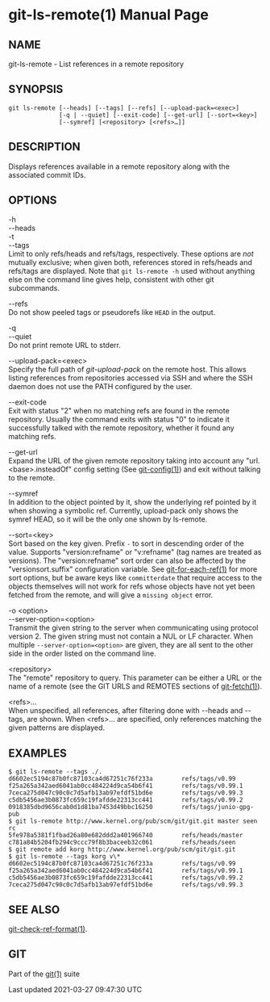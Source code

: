 git-ls-remote(1) Manual Page
============================

NAME
----

git-ls-remote - List references in a remote repository

SYNOPSIS
--------

    git ls-remote [--heads] [--tags] [--refs] [--upload-pack=<exec>]
                  [-q | --quiet] [--exit-code] [--get-url] [--sort=<key>]
                  [--symref] [<repository> [<refs>…​]]

DESCRIPTION
-----------

Displays references available in a remote repository along with the associated commit IDs.

OPTIONS
-------

-h  
--heads  
-t  
--tags  
Limit to only refs/heads and refs/tags, respectively. These options are *not* mutually exclusive; when given both, references stored in refs/heads and refs/tags are displayed. Note that `git ls-remote -h` used without anything else on the command line gives help, consistent with other git subcommands.

--refs  
Do not show peeled tags or pseudorefs like `HEAD` in the output.

-q  
--quiet  
Do not print remote URL to stderr.

--upload-pack=&lt;exec&gt;  
Specify the full path of *git-upload-pack* on the remote host. This allows listing references from repositories accessed via SSH and where the SSH daemon does not use the PATH configured by the user.

--exit-code  
Exit with status "2" when no matching refs are found in the remote repository. Usually the command exits with status "0" to indicate it successfully talked with the remote repository, whether it found any matching refs.

--get-url  
Expand the URL of the given remote repository taking into account any "url.&lt;base&gt;.insteadOf" config setting (See [git-config(1)](git-config.html)) and exit without talking to the remote.

--symref  
In addition to the object pointed by it, show the underlying ref pointed by it when showing a symbolic ref. Currently, upload-pack only shows the symref HEAD, so it will be the only one shown by ls-remote.

--sort=&lt;key&gt;  
Sort based on the key given. Prefix `-` to sort in descending order of the value. Supports "version:refname" or "v:refname" (tag names are treated as versions). The "version:refname" sort order can also be affected by the "versionsort.suffix" configuration variable. See [git-for-each-ref(1)](git-for-each-ref.html) for more sort options, but be aware keys like `committerdate` that require access to the objects themselves will not work for refs whose objects have not yet been fetched from the remote, and will give a `missing object` error.

-o &lt;option&gt;  
--server-option=&lt;option&gt;  
Transmit the given string to the server when communicating using protocol version 2. The given string must not contain a NUL or LF character. When multiple `--server-option=<option>` are given, they are all sent to the other side in the order listed on the command line.

&lt;repository&gt;  
The "remote" repository to query. This parameter can be either a URL or the name of a remote (see the GIT URLS and REMOTES sections of [git-fetch(1)](git-fetch.html)).

&lt;refs&gt;…​  
When unspecified, all references, after filtering done with --heads and --tags, are shown. When &lt;refs&gt;…​ are specified, only references matching the given patterns are displayed.

EXAMPLES
--------

    $ git ls-remote --tags ./.
    d6602ec5194c87b0fc87103ca4d67251c76f233a        refs/tags/v0.99
    f25a265a342aed6041ab0cc484224d9ca54b6f41        refs/tags/v0.99.1
    7ceca275d047c90c0c7d5afb13ab97efdf51bd6e        refs/tags/v0.99.3
    c5db5456ae3b0873fc659c19fafdde22313cc441        refs/tags/v0.99.2
    0918385dbd9656cab0d1d81ba7453d49bbc16250        refs/tags/junio-gpg-pub
    $ git ls-remote http://www.kernel.org/pub/scm/git/git.git master seen rc
    5fe978a5381f1fbad26a80e682ddd2a401966740        refs/heads/master
    c781a84b5204fb294c9ccc79f8b3baceeb32c061        refs/heads/seen
    $ git remote add korg http://www.kernel.org/pub/scm/git/git.git
    $ git ls-remote --tags korg v\*
    d6602ec5194c87b0fc87103ca4d67251c76f233a        refs/tags/v0.99
    f25a265a342aed6041ab0cc484224d9ca54b6f41        refs/tags/v0.99.1
    c5db5456ae3b0873fc659c19fafdde22313cc441        refs/tags/v0.99.2
    7ceca275d047c90c0c7d5afb13ab97efdf51bd6e        refs/tags/v0.99.3

SEE ALSO
--------

[git-check-ref-format(1)](git-check-ref-format.html).

GIT
---

Part of the [git(1)](git.html) suite

Last updated 2021-03-27 09:47:30 UTC
